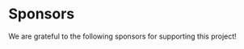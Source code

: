 # Sponsors

We are grateful to the following sponsors for supporting this project!

<!-- SPONSORS -->
